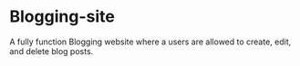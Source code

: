 # Blogging-site
A fully function Blogging website where a users are allowed to create, edit, and delete blog posts.
